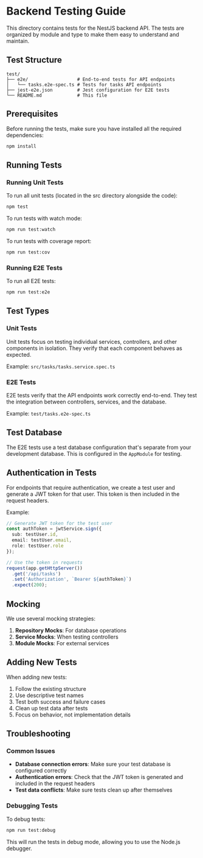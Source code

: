 # Backend Testing Guide

This directory contains tests for the NestJS backend API. The tests are organized by module and type to make them easy to understand and maintain.

## Test Structure

```
test/
├── e2e/                  # End-to-end tests for API endpoints
│   └── tasks.e2e-spec.ts # Tests for tasks API endpoints
├── jest-e2e.json         # Jest configuration for E2E tests
└── README.md             # This file
```

## Prerequisites

Before running the tests, make sure you have installed all the required dependencies:

```bash
npm install
```

## Running Tests

### Running Unit Tests

To run all unit tests (located in the src directory alongside the code):

```bash
npm test
```

To run tests with watch mode:

```bash
npm run test:watch
```

To run tests with coverage report:

```bash
npm run test:cov
```

### Running E2E Tests

To run all E2E tests:

```bash
npm run test:e2e
```

## Test Types

### Unit Tests

Unit tests focus on testing individual services, controllers, and other components in isolation. They verify that each component behaves as expected.

Example: `src/tasks/tasks.service.spec.ts`

### E2E Tests

E2E tests verify that the API endpoints work correctly end-to-end. They test the integration between controllers, services, and the database.

Example: `test/tasks.e2e-spec.ts`

## Test Database

The E2E tests use a test database configuration that's separate from your development database. This is configured in the `AppModule` for testing.

## Authentication in Tests

For endpoints that require authentication, we create a test user and generate a JWT token for that user. This token is then included in the request headers.

Example:
```typescript
// Generate JWT token for the test user
const authToken = jwtService.sign({ 
  sub: testUser.id,
  email: testUser.email,
  role: testUser.role
});

// Use the token in requests
request(app.getHttpServer())
  .get('/api/tasks')
  .set('Authorization', `Bearer ${authToken}`)
  .expect(200);
```

## Mocking

We use several mocking strategies:

1. **Repository Mocks**: For database operations
2. **Service Mocks**: When testing controllers
3. **Module Mocks**: For external services

## Adding New Tests

When adding new tests:

1. Follow the existing structure
2. Use descriptive test names
3. Test both success and failure cases
4. Clean up test data after tests
5. Focus on behavior, not implementation details

## Troubleshooting

### Common Issues

- **Database connection errors**: Make sure your test database is configured correctly
- **Authentication errors**: Check that the JWT token is generated and included in the request headers
- **Test data conflicts**: Make sure tests clean up after themselves

### Debugging Tests

To debug tests:

```bash
npm run test:debug
```

This will run the tests in debug mode, allowing you to use the Node.js debugger. 